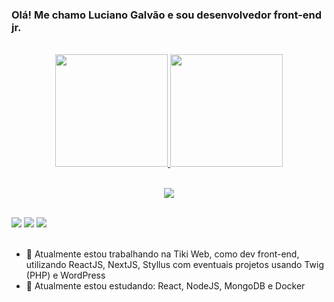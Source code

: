 ### Olá! Me chamo Luciano Galvão e sou desenvolvedor front-end jr.
<br>
<div align="center">
  <a href="https://github.com/LucianoGalvao">
    <img
      height="180em"
      src="https://github-readme-stats.vercel.app/api?username=LucianoGalvao&show_icons=true&theme=dracula&include_all_commits=true&count_private=true"
    />
    <img
      height="180em"
      src="https://github-readme-stats.vercel.app/api/top-langs/?username=LucianoGalvao&layout=compact&langs_count=7&theme=dracula"
    />
  </a>
</div>

<br />

<p align="center">
  <img src="https://skillicons.dev/icons?i=html,css,js,react,nodejs,docker,mongo,figma" />
</p>

<br />

<div>
  <a href="https://instagram.com/lucianogalvaao" target="_blank"
    ><img
      src="https://img.shields.io/badge/-Instagram-%23E4405F?style=for-the-badge&logo=instagram&logoColor=white"
      target="_blank"
  /></a>
  <a href="mailto:luciano.g.galvaao@gmail.com"
    ><img
      src="https://img.shields.io/badge/-Gmail-%23333?style=for-the-badge&logo=gmail&logoColor=white"
      target="_blank"
  /></a>
  <a
    href="https://www.linkedin.com/in/luciano-galv%C3%A3o-956265137/"
    target="_blank"
    ><img
      src="https://img.shields.io/badge/-LinkedIn-%230077B5?style=for-the-badge&logo=linkedin&logoColor=white"
      target="_blank"
  /></a>
</div>

<br>

- 🔭 Atualmente estou trabalhando na Tiki Web, como dev front-end, utilizando ReactJS, NextJS, Styllus com eventuais projetos usando Twig (PHP) e WordPress
- 🌱 Atualmente estou estudando: React, NodeJS, MongoDB e Docker

